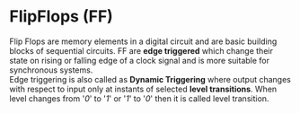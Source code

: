 # FlipFlops (FF)
Flip Flops are memory elements in a digital circuit and are basic building blocks of sequential circuits. FF are **edge triggered** which change their state on rising or falling edge of a clock signal and is more suitable for synchronous systems. <br />
Edge triggering is also called as **Dynamic Triggering** where output changes with respect to input only at instants of selected **level transitions**. When level changes from '_0_' to '_1_' or '_1_' to '_0_' then it is called level transition.
